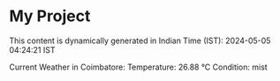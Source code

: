 # My Project

This content is dynamically generated in Indian Time (IST): 2024-05-05 04:24:21 IST


Current Weather in Coimbatore:
Temperature: 26.88 °C
Condition: mist
